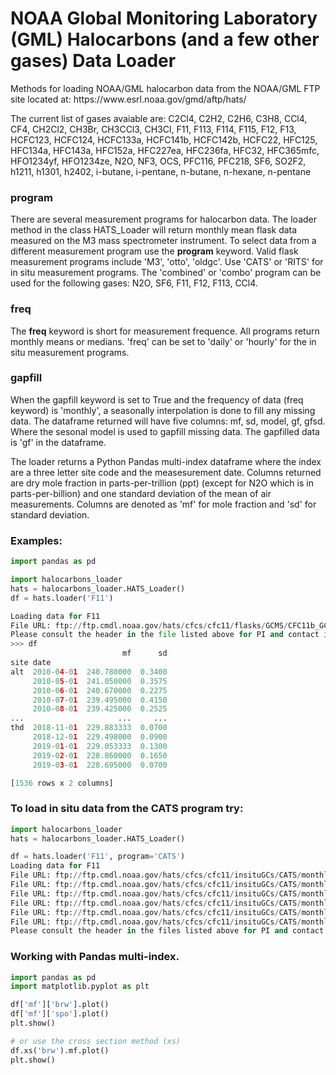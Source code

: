 <h1>NOAA Global Monitoring Laboratory (GML) Halocarbons (and a few other gases) Data Loader</h1>

<p>Methods for loading NOAA/GML halocarbon data from the NOAA/GML FTP site located at: https://www.esrl.noaa.gov/gmd/aftp/hats/</p>

<p>The current list of gases avaiable are: C2Cl4, C2H2, C2H6, C3H8, CCl4, CF4, CH2Cl2, CH3Br, CH3CCl3, CH3Cl, F11, F113,
 F114, F115, F12, F13, HCFC123, HCFC124, HCFC133a, HCFC141b, HCFC142b, HCFC22, HFC125, HFC134a, HFC143a, HFC152a, HFC227ea,
 HFC236fa, HFC32, HFC365mfc, HFO1234yf, HFO1234ze, N2O, NF3, OCS, PFC116, PFC218, SF6, SO2F2, h1211, h1301, h2402,
 i-butane, i-pentane, n-butane, n-hexane, n-pentane</p>
 
<h3>program</h3>
<p>There are several measurement programs for halocarbon data. The loader method in the class HATS_Loader will return monthly mean flask data measured on the M3 mass spectrometer instrument. To select data from a different measurement program use the <strong>program</strong> keyword. Valid flask measurement programs include 'M3', 'otto', 'oldgc'. Use 'CATS' or 'RITS' for in situ measurement programs. The 'combined' or 'combo' program can be used for the following gases: N2O, SF6, F11, F12, F113, CCl4.</p>

<h3>freq</h3>
<p>The <strong>freq</strong> keyword is short for measurement frequence. All programs return monthly means or medians. 'freq' can be set to 'daily' or 'hourly' for the in situ measurement programs.</p>

<h3>gapfill</h3>
<p>When the gapfill keyword is set to True and the frequency of data (freq keyword) is 'monthly', a seasonally interpolation is done to fill any missing data. The dataframe returned will have five columns: mf, sd, model, gf, gfsd. Where the sesonal model is used to gapfill missing data. The gapfilled data is 'gf' in the dataframe.</p>

<p>The loader returns a Python Pandas multi-index dataframe where the index are a three letter site code and the measesurement date. Columns returned are dry mole fraction in parts-per-trillion (ppt) (except for N2O which is in parts-per-billion) and one standard deviation of the mean of air measurements. Columns are denoted as 'mf' for mole fraction and 'sd' for standard deviation.</p>

<h3>Examples:</h3>

```python
import pandas as pd

import halocarbons_loader
hats = halocarbons_loader.HATS_Loader()
df = hats.loader('F11')

Loading data for F11
File URL: ftp://ftp.cmdl.noaa.gov/hats/cfcs/cfc11/flasks/GCMS/CFC11b_GCMS_flask.txt
Please consult the header in the file listed above for PI and contact information.
>>> df
                         mf      sd
site date                          
alt  2010-04-01  240.780000  0.3400
     2010-05-01  241.050000  0.3575
     2010-06-01  240.670000  0.2275
     2010-07-01  239.495000  0.4150
     2010-08-01  239.425000  0.2525
...                     ...     ...
thd  2018-11-01  229.883333  0.0700
     2018-12-01  229.498000  0.0900
     2019-01-01  229.053333  0.1300
     2019-02-01  228.860000  0.1650
     2019-03-01  228.695000  0.0700

[1536 rows x 2 columns]
```

<h3>To load in situ data from the CATS program try:</h3>

```python
import halocarbons_loader
hats = halocarbons_loader.HATS_Loader()

df = hats.loader('F11', program='CATS')
Loading data for F11
File URL: ftp://ftp.cmdl.noaa.gov/hats/cfcs/cfc11/insituGCs/CATS/monthly/brw_F11_MM.dat
File URL: ftp://ftp.cmdl.noaa.gov/hats/cfcs/cfc11/insituGCs/CATS/monthly/nwr_F11_MM.dat
File URL: ftp://ftp.cmdl.noaa.gov/hats/cfcs/cfc11/insituGCs/CATS/monthly/mlo_F11_MM.dat
File URL: ftp://ftp.cmdl.noaa.gov/hats/cfcs/cfc11/insituGCs/CATS/monthly/smo_F11_MM.dat
File URL: ftp://ftp.cmdl.noaa.gov/hats/cfcs/cfc11/insituGCs/CATS/monthly/spo_F11_MM.dat
File URL: ftp://ftp.cmdl.noaa.gov/hats/cfcs/cfc11/insituGCs/CATS/monthly/sum_F11_MM.dat
Please consult the header in the files listed above for PI and contact information.
```

<h3>Working with Pandas multi-index.</h3>

```python
import pandas as pd
import matplotlib.pyplot as plt

df['mf']['brw'].plot()
df['mf']['spo'].plot()
plt.show()

# or use the cross section method (xs)
df.xs('brw').mf.plot()
plt.show()
```
